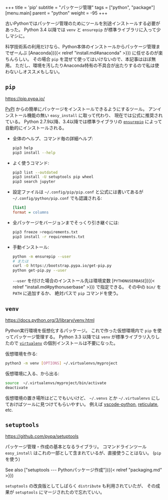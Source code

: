 +++
title = 'pip'
subtitle = "パッケージ管理"
tags = ["python", "package"]
[menu.main]
  parent = "python"
  weight = -95
+++

古いPythonではパッケージ管理のためにツールを別途インストールする必要があった。
Python 3.4 以降では `venv` と `ensurepip` が標準ライブラリに入って少しマシに。

科学技術系の利用だけなら、Python本体のインストールからパッケージ管理までぜーんぶ
[Anaconda]({{< relref "install.md#anaconda" >}}) に任せるのが楽ちんらしい。
その場合 `pip` を混ぜて使ってはいけないので、本記事はほぼ無用。
ただし、環境を汚したりAnaconda特有の不具合が出たりするので私は使わないしオススメもしない。


## `pip`

<https://pip.pypa.io/>

[PyPI](https://pypi.org/)
からの簡単にパッケージをインストールできるようにするツール。
アンインストール機能の無い `easy_install` に取って代わり、
現在では公式に推奨されている。
Python 2.7.9以降、3.4以降では標準ライブラリの
[`ensurepip`](https://docs.python.org/3/library/ensurepip.html)
によって自動的にインストールされる。

-   全体のヘルプ、コマンド毎の詳細ヘルプ:
    ```sh
    pip3 help
    pip3 install --help
    ```

-   よく使うコマンド:
    ```sh
    pip3 list --outdated
    pip3 install -U setuptools pip wheel
    pip3 search jupyter
    ```

-   設定ファイルは `~/.config/pip/pip.conf` と公式には書いてあるが
    `~/.config/python/pip.conf` でも認識される:
    ```ini
    [list]
    format = columns
    ```

-   全パッケージをバージョンまでそっくり引き継ぐには:
    ```sh
    pip3 freeze >requirements.txt
    pip3 install -r requirements.txt
    ```

-   手動インストール:
    ```sh
    python -m ensurepip --user
    # または
    curl -O https://bootstrap.pypa.io/get-pip.py
    python get-pip.py --user
    ```
    `--user` を付けた場合のインストール先は環境変数
    [`PYTHONUSERBASE`]({{< relref "install.md#pythonuserbase" >}})
    で指定できる。
    その中の `bin/` を `PATH` に追加するか、
    絶対パスで `pip` コマンドを使う。


## `venv`

https://docs.python.org/3/library/venv.html

Python実行環境を仮想化するパッケージ。
これで作った仮想環境内で `pip` を使ってパッケージ管理する。
Python 3.3 以降では `venv` が標準ライブラリ入りしたので
[`virtualenv`](https://virtualenv.pypa.io/)
の個別インストールは不要になった。

仮想環境を作る:
```sh
python3 -m venv [OPTIONS] ~/.virtualenvs/myproject
```

仮想環境に入る、から出る:
```sh
source  ~/.virtualenvs/myproject/bin/activate
deactivate
```

仮想環境の置き場所はどこでもいいけど、
`~/.venvs` とか `~/.virtualenvs` にしておけばツールに見つけてもらいやすい。
例えば
[vscode-python](https://github.com/microsoft/vscode-python/blob/main/src/client/pythonEnvironments/base/locators/lowLevel/globalVirtualEnvronmentLocator.ts),
[reticulate](https://github.com/rstudio/reticulate/blob/main/R/virtualenv.R),
etc.


## `setuptools`

<https://github.com/pypa/setuptools>

パッケージ管理・作成の基本となるライブラリ。
コマンドラインツール `easy_install`
はこれの一部として含まれているが、直接使うことはない。
(`pip` を使う)

See also ["setuptools --- Pythonパッケージ作成"]({{< relref "packaging.md" >}})

`setuptools` の改良版としてしばらく `distribute` も利用されていたが、
その成果が `setuptools` にマージされたので忘れていい。
